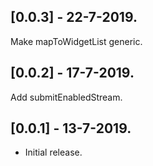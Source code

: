 ## [0.0.3] - 22-7-2019.
Make mapToWidgetList generic.

## [0.0.2] - 17-7-2019.
Add submitEnabledStream.

## [0.0.1] - 13-7-2019.

* Initial release.
